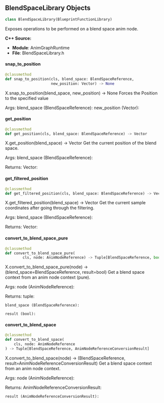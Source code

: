 ## BlendSpaceLibrary Objects

```python
class BlendSpaceLibrary(BlueprintFunctionLibrary)
```

Exposes operations to be performed on a blend space anim node.

**C++ Source:**

- **Module**: AnimGraphRuntime
- **File**: BlendSpaceLibrary.h

<a id="unreal.BlendSpaceLibrary.snap_to_position"></a>

#### snap_to_position

```python
@classmethod
def snap_to_position(cls, blend_space: BlendSpaceReference,
                     new_position: Vector) -> None
```

X.snap_to_position(blend_space, new_position) -> None
Forces the Position to the specified value

Args:
    blend_space (BlendSpaceReference): 
    new_position (Vector):

<a id="unreal.BlendSpaceLibrary.get_position"></a>

#### get_position

```python
@classmethod
def get_position(cls, blend_space: BlendSpaceReference) -> Vector
```

X.get_position(blend_space) -> Vector
Get the current position of the blend space.

Args:
    blend_space (BlendSpaceReference): 

Returns:
    Vector:

<a id="unreal.BlendSpaceLibrary.get_filtered_position"></a>

#### get_filtered_position

```python
@classmethod
def get_filtered_position(cls, blend_space: BlendSpaceReference) -> Vector
```

X.get_filtered_position(blend_space) -> Vector
Get the current sample coordinates after going through the filtering.

Args:
    blend_space (BlendSpaceReference): 

Returns:
    Vector:

<a id="unreal.BlendSpaceLibrary.convert_to_blend_space_pure"></a>

#### convert_to_blend_space_pure

```python
@classmethod
def convert_to_blend_space_pure(
        cls, node: AnimNodeReference) -> Tuple[BlendSpaceReference, bool]
```

X.convert_to_blend_space_pure(node) -> (blend_space=BlendSpaceReference, result=bool)
Get a blend space context from an anim node context (pure).

Args:
    node (AnimNodeReference): 

Returns:
    tuple: 

    blend_space (BlendSpaceReference): 

    result (bool):

<a id="unreal.BlendSpaceLibrary.convert_to_blend_space"></a>

#### convert_to_blend_space

```python
@classmethod
def convert_to_blend_space(
    cls, node: AnimNodeReference
) -> Tuple[BlendSpaceReference, AnimNodeReferenceConversionResult]
```

X.convert_to_blend_space(node) -> (BlendSpaceReference, result=AnimNodeReferenceConversionResult)
Get a blend space context from an anim node context.

Args:
    node (AnimNodeReference): 

Returns:
    AnimNodeReferenceConversionResult: 

    result (AnimNodeReferenceConversionResult):

<a id="unreal.SequencerAnimationOverride"></a>